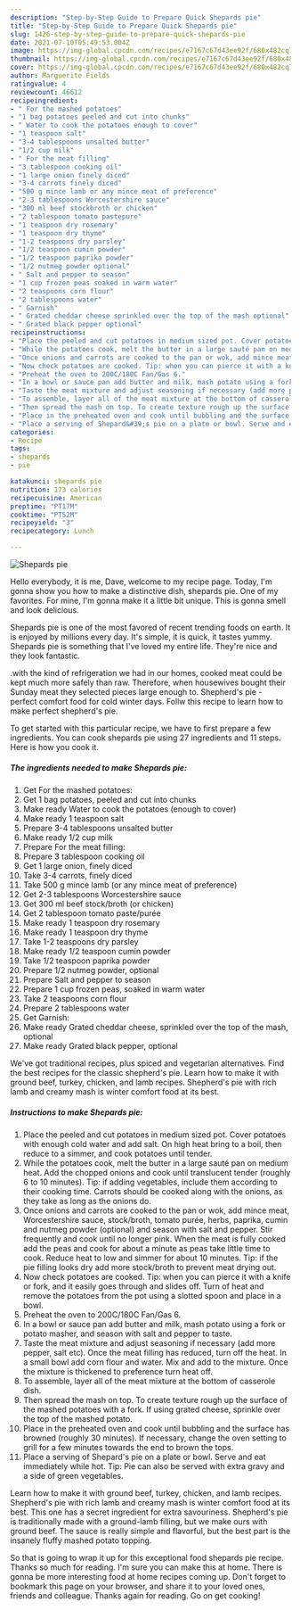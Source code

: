 ```yaml
---
description: "Step-by-Step Guide to Prepare Quick Shepards pie"
title: "Step-by-Step Guide to Prepare Quick Shepards pie"
slug: 1426-step-by-step-guide-to-prepare-quick-shepards-pie
date: 2021-07-10T05:49:53.004Z
image: https://img-global.cpcdn.com/recipes/e7167c67d43ee92f/680x482cq70/shepards-pie-recipe-main-photo.jpg
thumbnail: https://img-global.cpcdn.com/recipes/e7167c67d43ee92f/680x482cq70/shepards-pie-recipe-main-photo.jpg
cover: https://img-global.cpcdn.com/recipes/e7167c67d43ee92f/680x482cq70/shepards-pie-recipe-main-photo.jpg
author: Marguerite Fields
ratingvalue: 4
reviewcount: 46612
recipeingredient:
- " For the mashed potatoes"
- "1 bag potatoes peeled and cut into chunks"
- " Water to cook the potatoes enough to cover"
- "1 teaspoon salt"
- "3-4 tablespoons unsalted butter"
- "1/2 cup milk"
- " For the meat filling"
- "3 tablespoon cooking oil"
- "1 large onion finely diced"
- "3-4 carrots finely diced"
- "500 g mince lamb or any mince meat of preference"
- "2-3 tablespoons Worcestershire sauce"
- "300 ml beef stockbroth or chicken"
- "2 tablespoon tomato pastepure"
- "1 teaspoon dry rosemary"
- "1 teaspoon dry thyme"
- "1-2 teaspoons dry parsley"
- "1/2 teaspoon cumin powder"
- "1/2 teaspoon paprika powder"
- "1/2 nutmeg powder optional"
- " Salt and pepper to season"
- "1 cup frozen peas soaked in warm water"
- "2 teaspoons corn flour"
- "2 tablespoons water"
- " Garnish"
- " Grated cheddar cheese sprinkled over the top of the mash optional"
- " Grated black pepper optional"
recipeinstructions:
- "Place the peeled and cut potatoes in medium sized pot. Cover potatoes with enough cold water and add salt. On high heat bring to a boil, then reduce to a simmer, and cook potatoes until tender."
- "While the potatoes cook, melt the butter in a large sauté pan on medium heat. Add the chopped onions and cook until translucent tender (roughly 6 to 10 minutes). Tip: if adding vegetables, include them according to their cooking time. Carrots should be cooked along with the onions, as they take as long as the onions do."
- "Once onions and carrots are cooked to the pan or wok, add mince meat, Worcestershire sauce, stock/broth, tomato purée, herbs, paprika, cumin and nutmeg powder (optional) and season with salt and pepper. Stir frequently and cook until no longer pink. When the meat is fully cooked add the peas and cook for about a minute as peas take little time to cook. Reduce heat to low and simmer for about 10 minutes. Tip: if the pie filling looks dry add more stock/broth to prevent meat drying out."
- "Now check potatoes are cooked. Tip: when you can pierce it with a knife or fork, and it easily goes through and slides off. Turn of heat and remove the potatoes from the pot using a slotted spoon and place in a bowl."
- "Preheat the oven to 200C/180C Fan/Gas 6."
- "In a bowl or sauce pan add butter and milk, mash potato using a fork or potato masher, and season with salt and pepper to taste."
- "Taste the meat mixture and adjust seasoning if necessary (add more pepper, salt etc). Once the meat filling has reduced, turn off the heat. In a small bowl add corn flour and water. Mix and add to the mixture. Once the mixture is thickened to preference turn heat off."
- "To assemble, layer all of the meat mixture at the bottom of casserole dish."
- "Then spread the mash on top. To create texture rough up the surface of the mashed potatoes with a fork. If using grated cheese, sprinkle over the top of the mashed potato."
- "Place in the preheated oven and cook until bubbling and the surface has browned (roughly 30 minutes). If necessary, change the oven setting to grill for a few minutes towards the end to brown the tops."
- "Place a serving of Shepard&#39;s pie on a plate or bowl. Serve and eat immediately while hot. Tip: Pie can also be served with extra gravy and a side of green vegetables."
categories:
- Recipe
tags:
- shepards
- pie

katakunci: shepards pie 
nutrition: 173 calories
recipecuisine: American
preptime: "PT17M"
cooktime: "PT52M"
recipeyield: "3"
recipecategory: Lunch

---
```



![Shepards pie](https://img-global.cpcdn.com/recipes/e7167c67d43ee92f/680x482cq70/shepards-pie-recipe-main-photo.jpg)

Hello everybody, it is me, Dave, welcome to my recipe page. Today, I'm gonna show you how to make a distinctive dish, shepards pie. One of my favorites. For mine, I'm gonna make it a little bit unique. This is gonna smell and look delicious.

Shepards pie is one of the most favored of recent trending foods on earth. It is enjoyed by millions every day. It's simple, it is quick, it tastes yummy. Shepards pie is something that I've loved my entire life. They're nice and they look fantastic.

.with the kind of refrigeration we had in our homes, cooked meat could be kept much more safely than raw. Therefore, when housewives bought their Sunday meat they selected pieces large enough to. Shepherd&#39;s pie - perfect comfort food for cold winter days. Follw this recipe to learn how to make perfect shepherd&#39;s pie.


To get started with this particular recipe, we have to first prepare a few ingredients. You can cook shepards pie using 27 ingredients and 11 steps. Here is how you cook it.

<!--inarticleads1-->

##### The ingredients needed to make Shepards pie:

1. Get  For the mashed potatoes:
1. Get 1 bag potatoes, peeled and cut into chunks
1. Make ready  Water to cook the potatoes (enough to cover)
1. Make ready 1 teaspoon salt
1. Prepare 3-4 tablespoons unsalted butter
1. Make ready 1/2 cup milk
1. Prepare  For the meat filling:
1. Prepare 3 tablespoon cooking oil
1. Get 1 large onion, finely diced
1. Take 3-4 carrots, finely diced
1. Take 500 g mince lamb (or any mince meat of preference)
1. Get 2-3 tablespoons Worcestershire sauce
1. Get 300 ml beef stock/broth (or chicken)
1. Get 2 tablespoon tomato paste/purée
1. Make ready 1 teaspoon dry rosemary
1. Make ready 1 teaspoon dry thyme
1. Take 1-2 teaspoons dry parsley
1. Make ready 1/2 teaspoon cumin powder
1. Take 1/2 teaspoon paprika powder
1. Prepare 1/2 nutmeg powder, optional
1. Prepare  Salt and pepper to season
1. Prepare 1 cup frozen peas, soaked in warm water
1. Take 2 teaspoons corn flour
1. Prepare 2 tablespoons water
1. Get  Garnish:
1. Make ready  Grated cheddar cheese, sprinkled over the top of the mash, optional
1. Make ready  Grated black pepper, optional


We&#39;ve got traditional recipes, plus spiced and vegetarian alternatives. Find the best recipes for the classic shepherd&#39;s pie. Learn how to make it with ground beef, turkey, chicken, and lamb recipes. Shepherd&#39;s pie with rich lamb and creamy mash is winter comfort food at its best. 

<!--inarticleads2-->

##### Instructions to make Shepards pie:

1. Place the peeled and cut potatoes in medium sized pot. Cover potatoes with enough cold water and add salt. On high heat bring to a boil, then reduce to a simmer, and cook potatoes until tender.
1. While the potatoes cook, melt the butter in a large sauté pan on medium heat. Add the chopped onions and cook until translucent tender (roughly 6 to 10 minutes). Tip: if adding vegetables, include them according to their cooking time. Carrots should be cooked along with the onions, as they take as long as the onions do.
1. Once onions and carrots are cooked to the pan or wok, add mince meat, Worcestershire sauce, stock/broth, tomato purée, herbs, paprika, cumin and nutmeg powder (optional) and season with salt and pepper. Stir frequently and cook until no longer pink. When the meat is fully cooked add the peas and cook for about a minute as peas take little time to cook. Reduce heat to low and simmer for about 10 minutes. Tip: if the pie filling looks dry add more stock/broth to prevent meat drying out.
1. Now check potatoes are cooked. Tip: when you can pierce it with a knife or fork, and it easily goes through and slides off. Turn of heat and remove the potatoes from the pot using a slotted spoon and place in a bowl.
1. Preheat the oven to 200C/180C Fan/Gas 6.
1. In a bowl or sauce pan add butter and milk, mash potato using a fork or potato masher, and season with salt and pepper to taste.
1. Taste the meat mixture and adjust seasoning if necessary (add more pepper, salt etc). Once the meat filling has reduced, turn off the heat. In a small bowl add corn flour and water. Mix and add to the mixture. Once the mixture is thickened to preference turn heat off.
1. To assemble, layer all of the meat mixture at the bottom of casserole dish.
1. Then spread the mash on top. To create texture rough up the surface of the mashed potatoes with a fork. If using grated cheese, sprinkle over the top of the mashed potato.
1. Place in the preheated oven and cook until bubbling and the surface has browned (roughly 30 minutes). If necessary, change the oven setting to grill for a few minutes towards the end to brown the tops.
1. Place a serving of Shepard&#39;s pie on a plate or bowl. Serve and eat immediately while hot. Tip: Pie can also be served with extra gravy and a side of green vegetables.


Learn how to make it with ground beef, turkey, chicken, and lamb recipes. Shepherd&#39;s pie with rich lamb and creamy mash is winter comfort food at its best. This one has a secret ingredient for extra savouriness. Shepherd&#39;s pie is traditionally made with a ground-lamb filling, but we make ours with ground beef. The sauce is really simple and flavorful, but the best part is the insanely fluffy mashed potato topping. 

So that is going to wrap it up for this exceptional food shepards pie recipe. Thanks so much for reading. I'm sure you can make this at home. There is gonna be more interesting food at home recipes coming up. Don't forget to bookmark this page on your browser, and share it to your loved ones, friends and colleague. Thanks again for reading. Go on get cooking!
